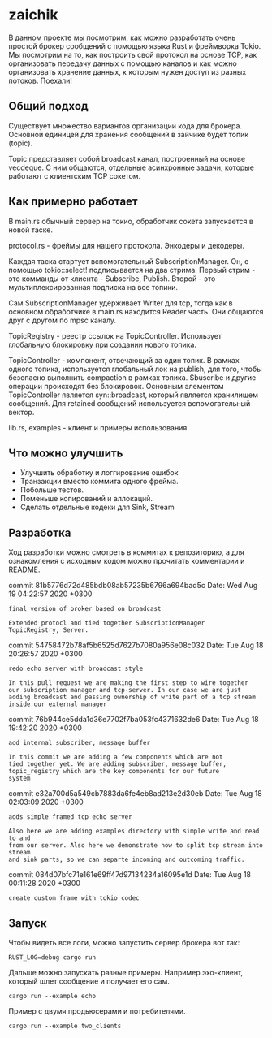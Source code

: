 # zaichik

В данном проекте мы посмотрим, как можно разработать очень простой брокер сообщений с помощью языка Rust и фреймворка Tokio.
Мы посмотрим на то, как построить свой протокол на основе TCP, как организовать передачу данных с помощью каналов
и как можно организовать хранение данных, к которым нужен доступ из разных потоков. Поехали!

## Общий подход
Существует множество вариантов организации кода для брокера. Основной единицей для
хранения сообщений в зайчике будет топик (topic).

Topic представляет собой broadcast канал, построенный на основе vecdeque. С ним общаются,
отдельные асинхронные задачи, которые работают с клиентским TCP сокетом.

## Как примерно работает
В main.rs обычный сервер на токио, обработчик сокета запускается в новой таске.

protocol.rs - фреймы для нашего протокола. Энкодеры и декодеры.

Каждая таска стартует вспомогательный SubscriptionManager. Он, с помощью tokio::select! подписывается на два стрима.
Первый стрим - это комманды от клиента - Subscribe, Publish. Второй - это мультиплексированная подписка на все топики.

Сам SubscriptionManager удерживает Writer для tcp, тогда как в основном обработчике в main.rs находится Reader часть.
Они общаются друг с другом по mpsc каналу.

TopicRegistry - реестр ссылок на TopicController. Использует глобальную блокировку при создании нового топика.

TopicController - компонент, отвечающий за один топик. В рамках одного топика, используется глобальный лок на publish,
для того, чтобы безопасно выполнить compaction в рамках топика. Sbuscribe и другие операции происходят без блокировок.
Основным элементом TopicController является syn::broadcast, который является хранилищем сообщений.
Для retained сообщений используется вспомогательный вектор.

lib.rs, examples - клиент и примеры использования

## Что можно улучшить
- Улучшить обработку и логгирование ошибок
- Транзакции вместо коммита одного фрейма.
- Побольше тестов.
- Поменьше копирований и аллокаций.
- Сделать отдельные кодеки для Sink, Stream

## Разработка
Ход разработки можно смотреть в коммитах к репозиторию, а для ознакомления с исходным кодом можно прочитать комментарии и 
README.

commit 81b5776d72d485bdb08ab57235b6796a694bad5c
Date:   Wed Aug 19 04:22:57 2020 +0300

    final version of broker based on broadcast
    
    Extended protocl and tied together SubscriptionManager
    TopicRegistry, Server.

commit 54758472b78af5b6525d7627b7080a956e08c032
Date:   Tue Aug 18 20:26:57 2020 +0300

    redo echo server with broadcast style
    
    In this pull request we are making the first step to wire together
    our subscription manager and tcp-server. In our case we are just
    adding broadcast and passing ownership of write part of a tcp stream
    inside our external manager

commit 76b944ce5dda1d36e7702f7ba053fc4371632de6
Date:   Tue Aug 18 19:42:20 2020 +0300

    add internal subscriber, message buffer
    
    In this commit we are adding a few components which are not
    tied together yet. We are adding subscriber, message buffer,
    topic_registry which are the key components for our future
    system

commit e32a700d5a549cb7883da6fe4eb8ad213e2d30eb
Date:   Tue Aug 18 02:03:09 2020 +0300

    adds simple framed tcp echo server
    
    Also here we are adding examples directory with simple write and read to and
    from our server. Also here we demonstrate how to split tcp stream into stream
    and sink parts, so we can separte incoming and outcoming traffic.

commit 084d07bfc71e161e69ff47d97134234a16095e1d
Date:   Tue Aug 18 00:11:28 2020 +0300

    create custom frame with tokio codec


## Запуск
Чтобы видеть все логи, можно запустить сервер брокера вот так:
```
RUST_LOG=debug cargo run
```

Дальше можно запускать разные примеры. Например эхо-клиент, который шлет сообщение и получает его сам.
```
cargo run --example echo
```

Пример с двумя продьюсерами и потребителями.
```
cargo run --example two_clients
```